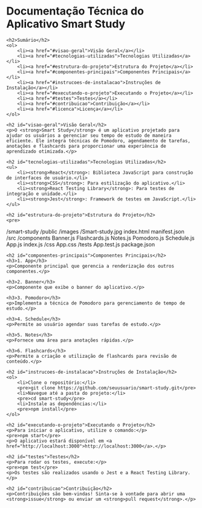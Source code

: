 <!DOCTYPE html>
<html lang="pt-BR">
<head>
    <meta charset="UTF-8">
    <meta name="viewport" content="width=device-width, initial-scale=1.0">
</head>
<body>
    <h1>Documentação Técnica do Aplicativo Smart Study</h1>

    <h2>Sumário</h2>
    <ol>
        <li><a href="#visao-geral">Visão Geral</a></li>
        <li><a href="#tecnologias-utilizadas">Tecnologias Utilizadas</a></li>
        <li><a href="#estrutura-do-projeto">Estrutura do Projeto</a></li>
        <li><a href="#componentes-principais">Componentes Principais</a></li>
        <li><a href="#instrucoes-de-instalacao">Instruções de Instalação</a></li>
        <li><a href="#executando-o-projeto">Executando o Projeto</a></li>
        <li><a href="#testes">Testes</a></li>
        <li><a href="#contribuicao">Contribuição</a></li>
        <li><a href="#licenca">Licença</a></li>
    </ol>

    <h2 id="visao-geral">Visão Geral</h2>
    <p>O <strong>Smart Study</strong> é um aplicativo projetado para ajudar os usuários a gerenciar seu tempo de estudo de maneira eficiente. Ele integra técnicas de Pomodoro, agendamento de tarefas, anotações e flashcards para proporcionar uma experiência de aprendizado otimizada.</p>

    <h2 id="tecnologias-utilizadas">Tecnologias Utilizadas</h2>
    <ul>
        <li><strong>React</strong>: Biblioteca JavaScript para construção de interfaces de usuário.</li>
        <li><strong>CSS</strong>: Para estilização do aplicativo.</li>
        <li><strong>React Testing Library</strong>: Para testes de integração e unidade.</li>
        <li><strong>Jest</strong>: Framework de testes em JavaScript.</li>
    </ul>

    <h2 id="estrutura-do-projeto">Estrutura do Projeto</h2>
    <pre>
/smart-study
  /public
    /images
     /Smart-study.jpg
    index.html
    manifest.json    
  /src
    /components
      Banner.js
      Flashcards.js
      Notes.js
      Pomodoro.js
      Schedule.js
    App.js
    index.js
  /css
    App.css
  /tests
    App.test.js
  package.json
    </pre>

    <h2 id="componentes-principais">Componentes Principais</h2>
    <h3>1. App</h3>
    <p>Componente principal que gerencia a renderização dos outros componentes.</p>

    <h3>2. Banner</h3>
    <p>Componente que exibe o banner do aplicativo.</p>

    <h3>3. Pomodoro</h3>
    <p>Implementa a técnica de Pomodoro para gerenciamento de tempo de estudo.</p>

    <h3>4. Schedule</h3>
    <p>Permite ao usuário agendar suas tarefas de estudo.</p>

    <h3>5. Notes</h3>
    <p>Fornece uma área para anotações rápidas.</p>

    <h3>6. Flashcards</h3>
    <p>Permite a criação e utilização de flashcards para revisão de conteúdo.</p>

    <h2 id="instrucoes-de-instalacao">Instruções de Instalação</h2>
    <ol>
        <li>Clone o repositório:</li>
        <pre>git clone https://github.com/seuusuario/smart-study.git</pre>
        <li>Navegue até a pasta do projeto:</li>
        <pre>cd smart-study</pre>
        <li>Instale as dependências:</li>
        <pre>npm install</pre>
    </ol>

    <h2 id="executando-o-projeto">Executando o Projeto</h2>
    <p>Para iniciar o aplicativo, utilize o comando:</p>
    <pre>npm start</pre>
    <p>O aplicativo estará disponível em <a href="http://localhost:3000">http://localhost:3000</a>.</p>

    <h2 id="testes">Testes</h2>
    <p>Para rodar os testes, execute:</p>
    <pre>npm test</pre>
    <p>Os testes são realizados usando o Jest e a React Testing Library.</p>

    <h2 id="contribuicao">Contribuição</h2>
    <p>Contribuições são bem-vindas! Sinta-se à vontade para abrir uma <strong>issue</strong> ou enviar um <strong>pull request</strong>.</p>


 
 
